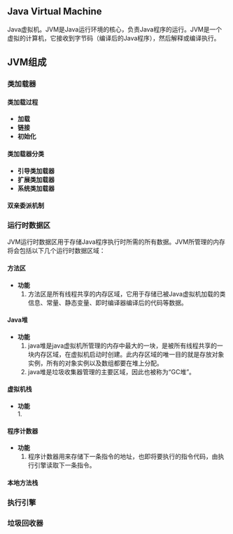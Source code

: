 ## Java Virtual Machine
Java虚拟机。JVM是Java运行环境的核心，负责Java程序的运行。JVM是一个虚拟的计算机，它接收到字节码（编译后的Java程序），然后解释或编译执行。

## JVM组成
### 类加载器
#### 类加载过程
- **加载**  
- **链接**
- **初始化**
#### 类加载器分类
- **引导类加载器**
- **扩展类加载器** 
- **系统类加载器**
#### 双亲委派机制

### 运行时数据区
JVM运行时数据区用于存储Java程序执行时所需的所有数据。JVM所管理的内存将会包括以下几个运行时数据区域：
#### 方法区
- **功能**  
	1. 方法区是所有线程共享的内存区域，它用于存储已被Java虚拟机加载的类信息、常量、静态变量、即时编译器编译后的代码等数据。
#### Java堆
- **功能**  
	1. java堆是java虚拟机所管理的内存中最大的一块，是被所有线程共享的一块内存区域，在虚拟机启动时创建。此内存区域的唯一目的就是存放对象实例，所有的对象实例以及数组都要在堆上分配。
	2. java堆是垃圾收集器管理的主要区域，因此也被称为“GC堆”。
#### 虚拟机栈
- **功能**  
	1. 

#### 程序计数器
- **功能**  
	1. 程序计数器用来存储下一条指令的地址，也即将要执行的指令代码，由执行引擎读取下一条指令。

#### 本地方法栈

### 执行引擎

### 垃圾回收器
